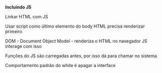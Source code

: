 **Incluindo JS**

Linkar HTML com JS

Usar script como último elemento do body
HTML precisa renderizar primeiro

DOM - Document Object Model - renderiza o HTML no navegador
JS interage com isso

Funções do JS são carregadas antes, por isso dá para chamar no sistema

Comportamento padrão do white é apagar a interface
